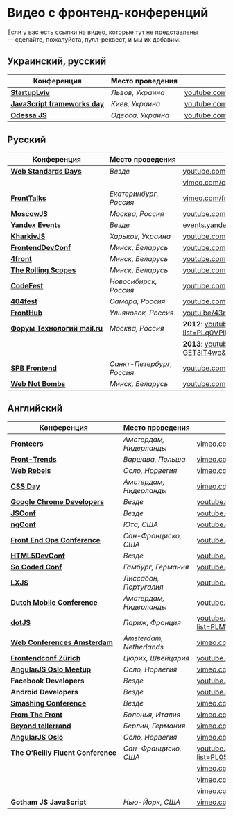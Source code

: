 # Видео с фронтенд-конференций

Если у вас есть ссылки на видео, которые тут не представлены — сделайте, 
пожалуйста, пулл-реквест, и мы их добавим.


## Украинский, русский

Конференция                                               | Место проведения                    | Ссылки на видео
----------------------------------------------------------|-------------------------------------|-------------------------------------------------
[__StartupLviv__][0]                                      |  _Львов, Украина_                   | [youtube.com/channel/UC5pkffv9LpA4y8wppOtjzOg][1]
[__JavaScript frameworks day__][51]                       |  _Киев, Украина_                    | [youtube.com/channel/UC3NDbeN0Jq_InNAhiJtvHcQ][52]
[__Odessa JS__][80]                                       |  _Одесса, Украина_                  | [youtube.com/channel/UCcMRMeq7LWxpuBOrGiCeacg][81]

## Русский

Конференция                                               | Место проведения                    | Ссылки на видео
----------------------------------------------------------|-------------------------------------|-------------------------------------------------
[__Web Standards Days__][2]                               | _Везде_                             | [youtube.com/user/wstdays][3]  
                                                          |                                     | [vimeo.com/channels/wstdays][4]    
[__FrontTalks__][5]                                       | _Екатеринбург, Россия_              | [vimeo.com/fronttalks][6]
[__MoscowJS__][7]                                         | _Москва, Россия_                    | [youtube.com/user/moscowjs][8]
[__Yandex Events__][9]                                    | _Везде_                             | [events.yandex.ru][9]
[__KharkivJS__][10]                                       | _Харьков, Украина_                  | [youtube.com/user/lodye1][11]
[__FrontendDevConf__][12]                                 | _Минск, Беларусь_                   | [youtube.com/user/FrontendDevConf][13]
[__4front__][14]                                          | _Минск, Беларусь_                   | [youtube.com/channel/UCj3KH8jxwcT5zOrByWmNXhA][15]
[__The Rolling Scopes__][16]                              | _Минск, Беларусь_                   | [youtube.com/channel/UCUgmHbk1rTFaf4GGKQ1OXfQ][17]
[__CodeFest__][18]                                        | _Новосибирск, Россия_               | [youtube.com/user/codefestru][19]
[__404fest__][50]                                         | _Самара, Россия_                    | [youtube.com/user/404fest][50]
[__FrontHub__][53]                                        | _Ульяновск, Россия_                 | [youtu.be/43r7BckwquU][54]
[__Форум Технологий mail.ru__][55]                        | _Москва, Россия_                    | __2012__: [youtube.com/playlist?list=PLq0VPil64bGya8RjFuuUZlSgPrwlE4Nsr][56]
                                                          |                                     | __2013__: [youtube.com/watch?v=f-GET3lT4wo&list=PLq0VPil64bGy6E3H3C4WJzEyVmStbEEXS][57]
[__SPB Frontend__][58]                                    | _Санкт-Петербург, Россия_           | [youtube.com/channel/UCWjDubFXv8I1vWEb47s9_IA/feed][59]
[__Web Not Bombs__][60]                                       | _Минск, Беларусь_                   | [youtube.com/user/webnotbombsvideos][61]

## Английский

Конференция                                               | Место проведения                    | Ссылки на видео
----------------------------------------------------------|-------------------------------------|-------------------------------------------------
[__Fronteers__][20]                                       | _Амстердам, Нидерланды_             | [vimeo.com/fronteers][21]
[__Front-Trends__][22]                                    | _Варшава, Польша_                   | [vimeo.com/fronttrends][23]
[__Web Rebels__][24]                                      | _Осло, Норвегия_                    | [vimeo.com/webrebels][25]
[__CSS Day__][26]                                         | _Амстердам, Нидерланды_             | [vimeo.com/channels/cssday][27]
[__Google Chrome Developers__][28]                        | _Везде_                             | [youtube.com/channel/UCnUYZLuoy1rq1aVMwx4aTzw][29]
[__JSConf__][30]                                          | _Везде_                             | [youtube.com/channel/UCzoVCacndDCfGDf41P-z0iA][31]
[__ngConf__][32]                                          | _Юта, США_                          | [youtube.com/channel/UCm9iiIfgmVODUJxINecHQkA][33]
[__Front End Ops Conference__][34]                        | _Сан-Франциско, США_                | [youtube.com/user/frontendopsconf][35]
[__HTML5DevConf__][36]                                    | _Везде_                             | [youtube.com/user/HTML5DevConf/][37]
[__So Coded Conf__][38]                                   | _Гамбург, Германия_                 | [youtube.com/channel/UCTC5rv8LYoXrgXkjTqEkNHg][39]
[__LXJS__][40]                                            | _Лиссабон, Португалия_              | [youtube.com/channel/UC_h7rQVoZkfgh1stTd2GB5w][41]
[__Dutch Mobile Conference__][42]                         | _Амстердам, Нидерланды_             | [youtube.com/channel/UCtkBykd9861oqD4syz6bz2Q][43]
[__dotJS__][44]                                           | _Париж, Франция_                    | [youtube.com/playlist?list=PLMW8Xq7bXrG486Mh95hKjiXRdci60zUlL][45]
[__Web Conferences Amsterdam__][46]                       | _Amsterdam, Netherlands_            | [vimeo.com/webconferences][47]
[__Frontendconf Zürich__][48]                             | _Цюрих, Швейцария_                  | [youtube.com/channel/UCO1YboJ-hVgsxeRDiOFQLlg][49]
[__AngularJS Oslo Meetup__][62]                           | _Осло, Норвегия_                    | [vimeo.com/channels/angularjs][63]
__Facebook Developers__                                   | _Везде_                             | [youtube.com/channel/UCP_lo1MFyx5IXDeD9s_6nUw][64]
__Android Developers__                                    | _Везде_                             | [youtube.com/user/androiddevelopers][65]
[__Smashing Conference__][66]                             | _Везде_                             |  [vimeo.com/channels/smashingconf][67]
[__From The Front__][68]                                  | _Болонья, Италия_                   | [vimeo.com/fromthefront][69]
[__Beyond tellerrand__][70]                               | _Берлин, Германия_                  | [vimeo.com/channels/776898][71] 
[__AngularJS Oslo__][72]                                  | _Осло, Норвегия_                    | [vimeo.com/channels/angularjs][73]
[__The O’Reilly Fluent Conference__][74]                  | _Сан-Франциско, США_                | [youtube.com/playlist?list=PL055Epbe6d5bab7rZ3i83OtMmD-d9uq2K][75]
                                                          |                                     | [vimeo.com/68716827][76]
                                                          |                                     | [vimeo.com/91393694][77]
                                                          |                                     | [vimeo.com/69727585][78]
__Gotham JS JavaScript__                                  | _Нью-Йорк, США_                     | [vimeo.com/channels/802776][79]

[0]: http://startup.lviv.ua/
[1]: https://youtube.com/channel/UC5pkffv9LpA4y8wppOtjzOg
[2]: http://webstandardsdays.ru/
[3]: https://youtube.com/user/wstdays
[4]: https://vimeo.com/channels/wstdays
[5]: http://fronttalks.ru/
[6]: https://vimeo.com/fronttalks
[7]: http://www.moscowjs.ru/
[8]: https://youtube.com/user/moscowjs
[9]: https://events.yandex.ru/
[10]: https://twitter.com/KharkivJS
[11]: https://youtube.com/user/lodye1
[12]: http://fdconf.by/
[13]: https://youtube.com/user/FrontendDevConf
[14]: https://twitter.com/4frontby
[15]: https://youtube.com/channel/UCj3KH8jxwcT5zOrByWmNXhA
[16]: http://rollingscopes.com/
[17]: https://youtube.com/channel/UCUgmHbk1rTFaf4GGKQ1OXfQ
[18]: http://codefest.ru/
[19]: https://youtube.com/user/codefestru
[20]: https://fronteers.nl/
[21]: https://vimeo.com/fronteers
[22]: http://front-trends.com
[23]: https://vimeo.com/fronttrends
[24]: https://www.webrebels.org/
[25]: https://vimeo.com/webrebels
[26]: http://cssday.nl/
[27]: https://vimeo.com/channels/cssday
[28]: https://developer.chrome.com/devsummit/
[29]: https://youtube.com/channel/UCnUYZLuoy1rq1aVMwx4aTzw
[30]: http://jsconf.com/
[31]: https://youtube.com/channel/UCzoVCacndDCfGDf41P-z0iA
[32]: http://ng-conf.org/
[33]: https://youtube.com/channel/UCm9iiIfgmVODUJxINecHQkA
[34]: http://www.feopsconf.com/
[35]: https://youtube.com/user/frontendopsconf
[36]: http://html5devconf.com/
[37]: https://youtube.com/user/HTML5DevConf/
[38]: http://socoded.com/
[39]: https://youtube.com/channel/UCTC5rv8LYoXrgXkjTqEkNHg
[40]: http://lxjs.org/
[41]: https://youtube.com/channel/UC_h7rQVoZkfgh1stTd2GB5w
[42]: http://www.mobileconference.nl/
[43]: https://youtube.com/channel/UCtkBykd9861oqD4syz6bz2Q
[44]: http://www.dotjs.eu/
[45]: https://youtube.com/playlist?list=PLMW8Xq7bXrG486Mh95hKjiXRdci60zUlL
[46]: http://webconferences.nl/
[47]: http://vimeo.com/webconferences
[48]: http://2014.frontendconf.ch/en/
[49]: https://www.youtube.com/channel/UCO1YboJ-hVgsxeRDiOFQLlg
[50]: http://youtube.com/user/404fest
[51]: http://frameworksdays.com/event/js-frameworks-day-2014
[52]: http://www.youtube.com/channel/UC3NDbeN0Jq_InNAhiJtvHcQ
[53]: http://front-end.su/
[54]: http://youtu.be/43r7BckwquU
[55]: https://techforum.mail.ru/
[56]: http://www.youtube.com/playlist?list=PLq0VPil64bGya8RjFuuUZlSgPrwlE4Nsr
[57]: http://www.youtube.com/playlist?list=PLq0VPil64bGy6E3H3C4WJzEyVmStbEEXS
[58]: https://vk.com/spb_frontend
[59]: http://www.youtube.com/channel/UCWjDubFXv8I1vWEb47s9_IA/feed
[60]: https://facebook.com/groups/webnotbombs/
[61]: https://youtube.com/user/webnotbombsvideos
[62]: http://meetup.com/AngularJS-Oslo
[63]: https://vimeo.com/channels/angularjs
[64]: https://www.youtube.com/channel/UCP_lo1MFyx5IXDeD9s_6nUw
[65]: https://www.youtube.com/user/androiddevelopers
[66]: http://smashingconf.com/
[67]: https://vimeo.com/channels/smashingconf
[68]: http://fromthefront.it/
[69]: https://vimeo.com/fromthefront
[70]: http://beyondtellerrand.com/
[71]: https://vimeo.com/channels/776898
[72]: http://www.meetup.com/AngularJS-Oslo/
[73]: https://vimeo.com/channels/angularjs
[74]: http://fluentconf.com/
[76]: https://www.youtube.com/playlist?list=PL055Epbe6d5bab7rZ3i83OtMmD-d9uq2K
[75]: https://vimeo.com/68716827
[77]: https://vimeo.com/91393694
[78]: https://vimeo.com/69727585
[79]: https://vimeo.com/channels/802776
[80]: https://www.facebook.com/events/493782437326758/
[81]: https://www.youtube.com/channel/UCcMRMeq7LWxpuBOrGiCeacg
